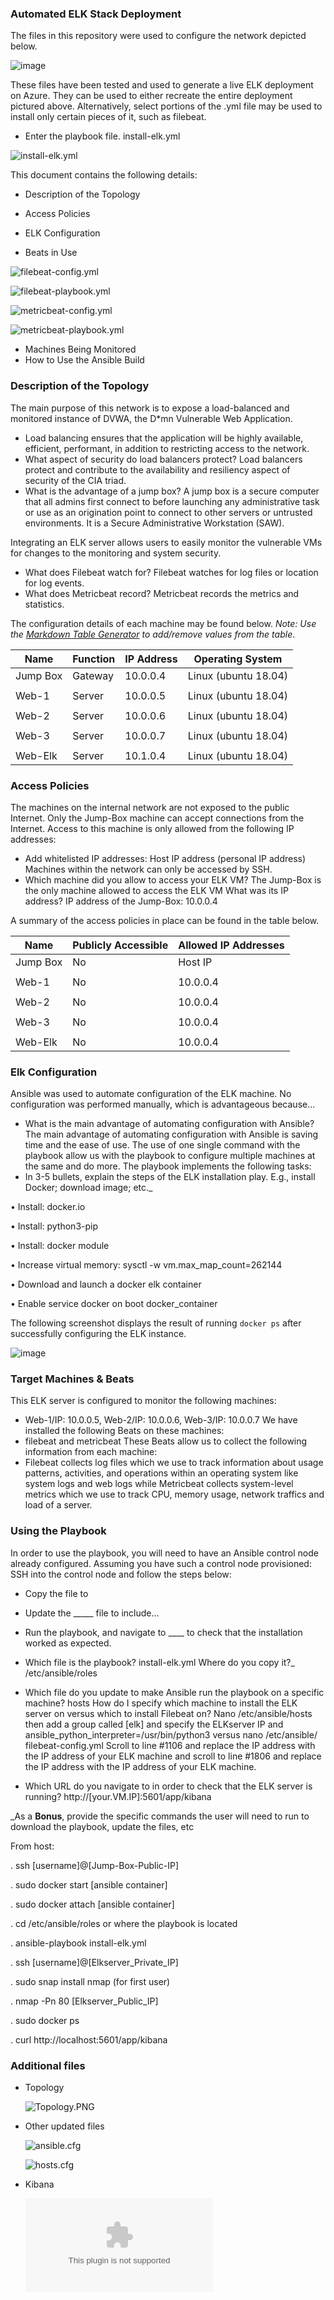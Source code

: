 ### Automated ELK Stack Deployment

The files in this repository were used to configure the network depicted below.

![image](https://github.com/ftraore/cyber-class-project1/blob/main/Diagrams/Diagram.PNG)

These files have been tested and used to generate a live ELK deployment on Azure. They can be used to either recreate the entire deployment pictured above. Alternatively, select portions of the .yml file may be used to install only certain pieces of it, such as filebeat.
- Enter the playbook file. install-elk.yml
 
![install-elk.yml](https://github.com/ftraore/cyber-class-project1/blob/main/Ansible/install-elk.yml)

This document contains the following details:
- Description of the Topology
- Access Policies
- ELK Configuration

- Beats in Use

![filebeat-config.yml](https://github.com/ftraore/cyber-class-project1/blob/main/Ansible/filebeat-config.yml)

![filebeat-playbook.yml](https://github.com/ftraore/cyber-class-project1/blob/main/Ansible/filebeat-playbook.yml)

![metricbeat-config.yml](https://github.com/ftraore/cyber-class-project1/blob/main/Ansible/metricbeat-config.yml)

![metricbeat-playbook.yml](https://github.com/ftraore/cyber-class-project1/blob/main/Ansible/metricbeat-playbook.yml)

- Machines Being Monitored
- How to Use the Ansible Build

### Description of the Topology
The main purpose of this network is to expose a load-balanced and monitored instance of DVWA, the D*mn Vulnerable Web Application.
- Load balancing ensures that the application will be highly available, efficient, performant, in addition to restricting access to the network.
- What aspect of security do load balancers protect? Load balancers protect and contribute to the availability and resiliency aspect of security of the CIA triad.
- What is the advantage of a jump box? A jump box is a secure computer that all admins first connect to before launching any administrative task or use as an origination point to connect to other servers or untrusted environments. It is a Secure Administrative Workstation (SAW).

Integrating an ELK server allows users to easily monitor the vulnerable VMs for changes to the monitoring and system security.
- What does Filebeat watch for? Filebeat watches for log files or location for log events.
- What does Metricbeat record? Metricbeat records the metrics and statistics.

The configuration details of each machine may be found below.
_Note: Use the [Markdown Table Generator](http://www.tablesgenerator.com/markdown_tables) to add/remove values from the table_.

| Name     | Function | IP Address | Operating System    |
|----------|----------|------------|---------------------|
| Jump Box | Gateway  | 10.0.0.4   | Linux (ubuntu 18.04)|
|          |          |            |                     |
| Web-1    | Server   | 10.0.0.5   | Linux (ubuntu 18.04)|
|          |          |            |                     |
| Web-2    | Server   | 10.0.0.6   | Linux (ubuntu 18.04)|
|          |          |            |                     |                 
| Web-3    | Server   | 10.0.0.7   | Linux (ubuntu 18.04)|
|          |          |            |                     |
| Web-Elk  | Server   | 10.1.0.4   | Linux (ubuntu 18.04)|
 

### Access Policies
The machines on the internal network are not exposed to the public Internet. 
Only the Jump-Box machine can accept connections from the Internet. Access to this machine is only allowed from the following IP addresses:
- Add whitelisted IP addresses: Host IP address (personal IP address)
Machines within the network can only be accessed by SSH.
- Which machine did you allow to access your ELK VM? The Jump-Box is the only machine allowed to access the ELK VM What was its IP address? IP address of the Jump-Box: 10.0.0.4 

A summary of the access policies in place can be found in the table below. 

| Name      | Publicly Accessible | Allowed IP Addresses |
|-----------|---------------------|----------------------|
| Jump Box  | No                  | Host IP              |
|           |                     |                      |
| Web-1     | No                  | 10.0.0.4             |
|           |                     |                      |
| Web-2     | No                  | 10.0.0.4             |
|           |                     |                      |
| Web-3     | No                  | 10.0.0.4             |
|           |                     |                      |
| Web-Elk   | No                  | 10.0.0.4             |


### Elk Configuration 
Ansible was used to automate configuration of the ELK machine. No configuration was performed manually, which is advantageous because...
- What is the main advantage of automating configuration with Ansible? The main advantage of automating configuration with Ansible is saving time and the ease of use. The use of one single command with the playbook allow us with the playbook to configure multiple machines at the same and do more. 
The playbook implements the following tasks:
- In 3-5 bullets, explain the steps of the ELK installation play. E.g., install Docker; download image; etc._

•	Install: docker.io

•	Install: python3-pip

•	Install: docker module

•	Increase virtual memory: sysctl -w vm.max_map_count=262144

•	Download and launch a docker elk container

•	Enable service docker on boot docker_container

The following screenshot displays the result of running `docker ps` after successfully configuring the ELK instance.

![image](https://github.com/ftraore/cyber-class-project1/blob/main/Diagrams/Run%20docker%20ps.PNG)

### Target Machines & Beats
This ELK server is configured to monitor the following machines:
- Web-1/IP: 10.0.0.5, Web-2/IP: 10.0.0.6, Web-3/IP: 10.0.0.7
We have installed the following Beats on these machines:
- filebeat and metricbeat
These Beats allow us to collect the following information from each machine:
- Filebeat collects log files which we use to track information about usage patterns, activities, and operations within an operating system like system logs and web logs while Metricbeat collects system-level metrics which we use to track CPU, memory usage, network traffics and load of a server.

### Using the Playbook
In order to use the playbook, you will need to have an Ansible control node already configured. Assuming you have such a control node provisioned: 
SSH into the control node and follow the steps below:
- Copy the  file to 
- Update the _____ file to include...
- Run the playbook, and navigate to ____ to check that the installation worked as expected.
- Which file is the playbook? install-elk.yml Where do you copy it?_ /etc/ansible/roles

- Which file do you update to make Ansible run the playbook on a specific machine? hosts How do I specify which machine to install the ELK server on versus which to install Filebeat on? Nano /etc/ansible/hosts  then add a group called [elk] and specify the ELKserver IP and ansible_python_interpreter=/usr/bin/python3 versus 
nano /etc/ansible/ filebeat-config.yml Scroll to line #1106 and replace the IP address with the IP address of your ELK machine and scroll to line #1806 and replace the IP address with the IP address of your ELK machine.

- Which URL do you navigate to in order to check that the ELK server is running? http://[your.VM.IP]:5601/app/kibana

_As a **Bonus**, provide the specific commands the user will need to run to download the playbook, update the files, etc

From host:

. ssh [username]@[Jump-Box-Public-IP]

. sudo docker start [ansible container]

. sudo docker attach [ansible container]

. cd /etc/ansible/roles or where the playbook is located

. ansible-playbook install-elk.yml

. ssh [username]@[Elkserver_Private_IP]

. sudo snap install nmap (for first user)

. nmap -Pn 80 [Elkserver_Public_IP]

. sudo docker ps

. curl http://localhost:5601/app/kibana

### Additional files

- Topology

  ![Topology.PNG](https://github.com/ftraore/cyber-class-project1/blob/main/Diagrams/Topology.PNG)

- Other updated files

  ![ansible.cfg](https://github.com/ftraore/cyber-class-project1/blob/main/Ansible/ansible.cfg)
  
  ![hosts.cfg](https://github.com/ftraore/cyber-class-project1/blob/main/Ansible/hosts.cfg)
  
 - Kibana

   ![Exploring Kibana](https://github.com/ftraore/cyber-class-project1/blob/main/Exploring%20Kibana.docx)

